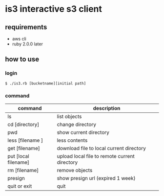 # is3 interactive s3 client

## requirements

- aws cli 
- ruby 2.0.0 later

## how to use 

### login

```
$ ./is3.rb [bucketname][initial path]
```

### command

| command | description |
|---------|-------------|
|ls      | list objects |
|cd [directory]    | change directory |
|pwd     | show current directory |
|less [filename ] | less contents | 
| get [filename] | download file to local current directory |
| put [local filename] | upload local file to remote current directory |
| rm [filename] | remove objects |
| presign | show presign url (expired 1 week) | 
| quit or exit | quit |



